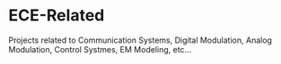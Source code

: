 # ECE-Related
Projects related to Communication Systems, Digital Modulation, Analog Modulation, Control Systmes, EM Modeling, etc...

